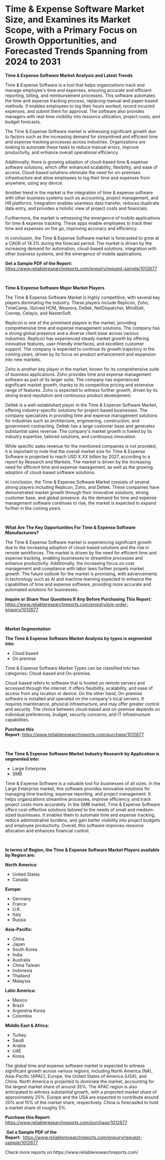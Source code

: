 <p><h1>Time & Expense Software Market Size, and Examines its Market Scope, with a Primary Focus on Growth Opportunities, and Forecasted Trends Spanning from 2024 to 2031</h1></p><p><strong>Time & Expense Software Market Analysis and Latest Trends</strong></p>
<p><p>Time & Expense Software is a tool that helps organizations track and manage employee's time and expenses, ensuring accurate and efficient reporting, billing, and reimbursement processes. This software automates the time and expense tracking process, replacing manual and paper-based methods. It enables employees to log their hours worked, record incurred expenses, and submit them for approval. The software also provides managers with real-time visibility into resource utilization, project costs, and budget forecasts.</p><p>The Time & Expense Software market is witnessing significant growth due to factors such as the increasing demand for streamlined and efficient time and expense tracking processes across industries. Organizations are looking to automate these tasks to reduce manual errors, improve productivity, and enhance overall operational efficiency.</p><p>Additionally, there is growing adoption of cloud-based time & expense software solutions, which offer enhanced scalability, flexibility, and ease of access. Cloud-based solutions eliminate the need for on-premises infrastructure and allow employees to log their time and expenses from anywhere, using any device.</p><p>Another trend in the market is the integration of time & expense software with other business systems such as accounting, project management, and HR platforms. Integration enables seamless data transfer, reduces duplicate data entry, and provides a holistic view of project costs and financials.</p><p>Furthermore, the market is witnessing the emergence of mobile applications for time & expense tracking. These apps enable employees to track their time and expenses on the go, improving accuracy and efficiency.</p><p>In conclusion, the Time & Expense Software market is forecasted to grow at a CAGR of 14.3% during the forecast period. The market is driven by the increasing demand for automation, cloud-based solutions, integration with other business systems, and the emergence of mobile applications.</p></p>
<p><strong>Get a Sample PDF of the Report:&nbsp;</strong> <a href="https://www.reliableresearchreports.com/enquiry/request-sample/1012677">https://www.reliableresearchreports.com/enquiry/request-sample/1012677</a></p>
<p>&nbsp;</p>
<p><strong>Time & Expense Software Major Market Players</strong></p>
<p><p>The Time & Expense Software Market is highly competitive, with several key players dominating the industry. These players include Replicon, Zoho, TimeCamp, iSolved HCM, Weavora, Deltek, NetDispatcher, MindSalt, Conrep, Celayix, and NesterSoft.</p><p>Replicon is one of the prominent players in the market, providing comprehensive time and expense management solutions. The company has a strong global presence and a diverse client base across various industries. Replicon has experienced steady market growth by offering innovative features, user-friendly interfaces, and excellent customer support. The company is expected to continue its growth trajectory in the coming years, driven by its focus on product enhancement and expansion into new markets.</p><p>Zoho is another key player in the market, known for its comprehensive suite of business applications. Zoho provides time and expense management software as part of its larger suite. The company has experienced significant market growth, thanks to its competitive pricing and extensive range of features. Zoho is expected to witness further growth, driven by its strong brand reputation and continuous product development.</p><p>Deltek is a well-established player in the Time & Expense Software Market, offering industry-specific solutions for project-based businesses. The company specializes in providing time and expense management solutions for industries such as architecture, engineering, construction, and government contracting. Deltek has a large customer base and generates substantial sales revenue. The company's market growth is fueled by its industry expertise, tailored solutions, and continuous innovation.</p><p>While specific sales revenue for the mentioned companies is not provided, it is important to note that the overall market size for Time & Expense Software is projected to reach USD X.XX billion by 2027, according to a report by Research and Markets. The market is driven by the increasing need for efficient time and expense management, as well as the growing adoption of cloud-based software solutions.</p><p>In conclusion, the Time & Expense Software Market consists of several strong players including Replicon, Zoho, and Deltek. These companies have demonstrated market growth through their innovative solutions, strong customer base, and global presence. As the demand for time and expense management software continues to rise, the market is expected to expand further in the coming years.</p></p>
<p>&nbsp;</p>
<p><strong>What Are The Key Opportunities For Time & Expense Software Manufacturers?</strong></p>
<p><p>The Time & Expense Software market is experiencing significant growth due to the increasing adoption of cloud-based solutions and the rise in remote workforces. The market is driven by the need for efficient time and expense tracking, enabling businesses to streamline processes and enhance productivity. Additionally, the increasing focus on cost management and compliance with labor laws further propels market growth. The future outlook for the market is promising, with advancements in technology such as AI and machine learning expected to enhance the capabilities of time and expense software, providing more accurate and automated solutions for businesses.</p></p>
<p><strong>Inquire or Share Your Questions If Any Before Purchasing This Report:</strong> <a href="https://www.reliableresearchreports.com/enquiry/pre-order-enquiry/1012677">https://www.reliableresearchreports.com/enquiry/pre-order-enquiry/1012677</a></p>
<p>&nbsp;</p>
<p><strong>Market Segmentation</strong></p>
<p><strong>The Time & Expense Software Market Analysis by types is segmented into:</strong></p>
<p><ul><li>Cloud based</li><li>On premise</li></ul></p>
<p><p>Time & Expense Software Market Types can be classified into two categories: Cloud-based and On-premise. </p><p>Cloud-based refers to software that is hosted on remote servers and accessed through the internet. It offers flexibility, scalability, and ease of access from any location or device. On the other hand, On-premise software is installed and operated on the company's local servers. It requires maintenance, physical infrastructure, and may offer greater control and security. The choice between cloud-based and on-premise depends on individual preferences, budget, security concerns, and IT infrastructure capabilities.</p></p>
<p><strong>Purchase this Report:&nbsp;</strong><a href="https://www.reliableresearchreports.com/purchase/1012677">https://www.reliableresearchreports.com/purchase/1012677</a></p>
<p>&nbsp;</p>
<p><strong>The Time & Expense Software Market Industry Research by Application is segmented into:</strong></p>
<p><ul><li>Large Enterprise</li><li>SMB</li></ul></p>
<p><p>Time & Expense Software is a valuable tool for businesses of all sizes. In the Large Enterprise market, this software provides innovative solutions for managing time tracking, expense reporting, and project management. It helps organizations streamline processes, improve efficiency, and track project costs more accurately. In the SMB market, Time & Expense Software offers cost-effective solutions tailored to the needs of small and medium-sized businesses. It enables them to automate time and expense tracking, reduce administrative burdens, and gain better visibility into project budgets and employee productivity. Overall, this software improves resource allocation and enhances financial control.</p></p>
<p>&nbsp;</p>
<p><strong>In terms of Region, the Time & Expense Software Market Players available by Region are:</strong></p>
<p>
    <p> <strong> North America: </strong>
        <ul>
            <li>United States</li>
            <li>Canada</li>
        </ul>
        </p> 
    <p> <strong> Europe: </strong>
        <ul>
            <li>Germany</li>
            <li>France</li>
            <li>U.K.</li>
            <li>Italy</li>
            <li>Russia</li>
        </ul>
        </p> 
    <p> <strong> Asia-Pacific: </strong>
        <ul>
            <li>China</li>
            <li>Japan</li>
            <li>South Korea</li>
            <li>India</li>
            <li>Australia</li>
            <li>China Taiwan</li>
            <li>Indonesia</li>
            <li>Thailand</li>
            <li>Malaysia</li>
        </ul>
        </p> 
    <p> <strong> Latin America: </strong>
        <ul>
            <li>Mexico</li>
            <li>Brazil</li>
            <li>Argentina Korea</li>
            <li>Colombia</li>
        </ul>
        </p> 
    <p> <strong> Middle East & Africa: </strong>
        <ul>
            <li>Turkey</li>
            <li>Saudi</li>
            <li>Arabia</li>
            <li>UAE</li>
            <li>Korea</li>
        </ul>
    </p>
    </p>
<p><p>The global time and expense software market is expected to witness significant growth across various regions, including North America (NA), Asia-Pacific (APAC), Europe, the United States of America (USA), and China. North America is projected to dominate the market, accounting for the largest market share of around 35%. The APAC region is also anticipated to witness substantial growth, with a projected market share of approximately 25%. Europe and the USA are expected to contribute around 20% and 15% of the market share, respectively. China is forecasted to hold a market share of roughly 5%.</p></p>
<p><strong>Purchase this Report: </strong><a href="https://www.reliableresearchreports.com/purchase/1012677">https://www.reliableresearchreports.com/purchase/1012677</a></p>
<p>&nbsp;<strong>Get a Sample PDF of the Report:&nbsp;&nbsp;</strong><a href="https://www.reliableresearchreports.com/enquiry/request-sample/1012677">https://www.reliableresearchreports.com/enquiry/request-sample/1012677</a></p>
<p><strong></strong></p>
<p>Check more reports on https://www.reliableresearchreports.com/</p>